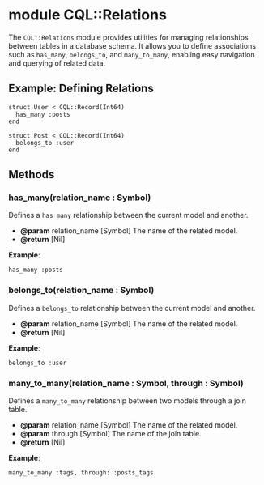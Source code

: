 # module CQL::Relations

The `CQL::Relations` module provides utilities for managing relationships between tables in a database schema. It allows you to define associations such as `has_many`, `belongs_to`, and `many_to_many`, enabling easy navigation and querying of related data.

## Example: Defining Relations

```crystal
struct User < CQL::Record(Int64)
  has_many :posts
end

struct Post < CQL::Record(Int64)
  belongs_to :user
end
```

## Methods

### has\_many(relation\_name : Symbol)

Defines a `has_many` relationship between the current model and another.

* **@param** relation\_name \[Symbol] The name of the related model.
* **@return** \[Nil]

**Example**:

```crystal
has_many :posts
```

### belongs\_to(relation\_name : Symbol)

Defines a `belongs_to` relationship between the current model and another.

* **@param** relation\_name \[Symbol] The name of the related model.
* **@return** \[Nil]

**Example**:

```crystal
belongs_to :user
```

### many\_to\_many(relation\_name : Symbol, through : Symbol)

Defines a `many_to_many` relationship between two models through a join table.

* **@param** relation\_name \[Symbol] The name of the related model.
* **@param** through \[Symbol] The name of the join table.
* **@return** \[Nil]

**Example**:

```crystal
many_to_many :tags, through: :posts_tags
```
